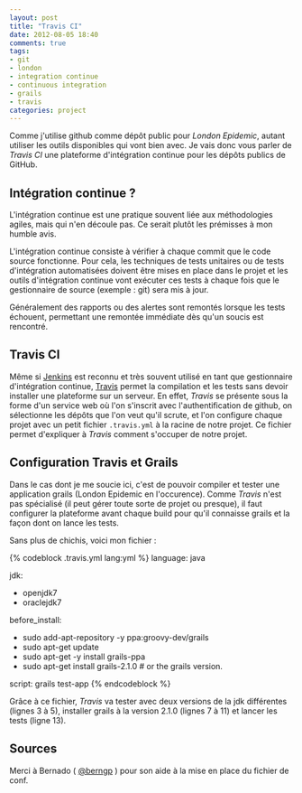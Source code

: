 ```yaml
---
layout: post
title: "Travis CI"
date: 2012-08-05 18:40
comments: true
tags:
- git
- london
- integration continue
- continuous integration
- grails
- travis
categories: project
---
```


Comme j'utilise github comme dépôt public pour *London Epidemic*, autant utiliser les outils disponibles qui vont bien avec. Je vais donc vous parler de *Travis CI* une plateforme d'intégration continue pour les dépôts publics de GitHub.

<!--more-->

## Intégration continue ? ##
L'intégration continue est une pratique souvent liée aux méthodologies agiles, mais qui n'en découle pas. Ce serait plutôt les prémisses à mon humble avis.

L'intégration continue consiste à vérifier à chaque commit que le code source fonctionne. Pour cela, les techniques de tests unitaires ou de tests d'intégration automatisées doivent être mises en place dans le projet et les outils d'intégration continue vont exécuter ces tests à chaque fois que le gestionnaire de source (exemple : git) sera mis à jour.

Généralement des rapports ou des alertes sont remontés lorsque les tests échouent, permettant une remontée immédiate dès qu'un soucis est rencontré.

## Travis CI ##
Même si [Jenkins](http://jenkins-ci.org/) est reconnu et très souvent utilisé en tant que gestionnaire d'intégration continue, [Travis](http://travis-ci.org/) permet la compilation et les tests sans devoir installer une plateforme sur un serveur. En effet, *Travis* se présente sous la forme d'un service web où l'on s'inscrit avec l'authentification de github, on sélectionne les dépôts que l'on veut qu'il scrute, et l'on configure chaque projet avec un petit fichier `.travis.yml` à la racine de notre projet. Ce fichier permet d'expliquer à *Travis* comment s'occuper de notre projet.

## Configuration Travis et Grails ##
Dans le cas dont je me soucie ici, c'est de pouvoir compiler et tester une application grails (London Epidemic en l'occurence). 
Comme *Travis* n'est pas spécialisé (il peut gérer toute sorte de projet ou presque), il faut configurer la plateforme avant chaque build pour qu'il connaisse grails et la façon dont on lance les tests.

Sans plus de chichis, voici mon fichier : 

{% codeblock .travis.yml lang:yml %}
language: java

jdk:
  - openjdk7
  - oraclejdk7

before_install:
 - sudo add-apt-repository -y ppa:groovy-dev/grails
 - sudo apt-get update
 - sudo apt-get -y install grails-ppa
 - sudo apt-get install grails-2.1.0 # or the grails version.

script: grails test-app
{% endcodeblock %}

Grâce à ce fichier, *Travis* va tester avec deux versions de la jdk différentes (lignes 3 à 5), installer grails à la version 2.1.0 (lignes 7 à 11) et lancer les tests (ligne 13).

## Sources ##
Merci à Bernado ( [@berngp](https://twitter.com/berngp) ) pour son aide à la mise en place du fichier de conf.
